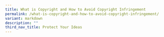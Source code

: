 ```yaml
---
title: What is Copyright and How to Avoid Copyright Infringement
permalink: /what-is-copyright-and-how-to-avoid-copyright-infringement/
variant: markdown
description: ""
third_nav_title: Protect Your Ideas
---
```

